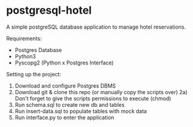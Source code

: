 # postgresql-hotel
A simple postgreSQL database application to manage hotel reservations.

Requirements:
- Postgres Database
- Python3
- Pyscopg2 (Python x Postgres Interface)

Setting up the project:
1) Download and configure Postgres DBMS
2) Download git & clone this repo (or manually copy the scripts over)
2a) Don't forget to give the scripts permissions to execute (chmod)
3) Run schema.sql to create new db and tables
4) Run insert-data.sql to populate tables with mock data
5) Run interface.py to enter the application
